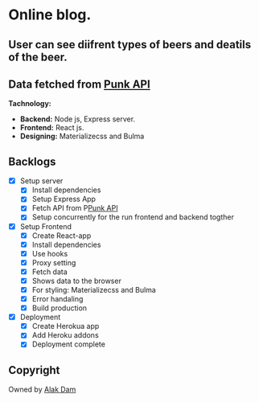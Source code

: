 # Online blog.

## User can see diifrent types of beers and deatils of the beer.

## Data fetched from [Punk API](https://punkapi.com/)

**Tachnology:**

- **Backend:** Node js, Express server.
- **Frontend:** React js.
- **Designing:** Materializecss and Bulma

## Backlogs

- [x] Setup server
  - [x] Install dependencies
  - [x] Setup Express App
  - [x] Fetch API from P[Punk API](https://punkapi.com/)
  - [x] Setup concurrently for the run frontend and backend togther
- [x] Setup Frontend
  - [x] Create React-app
  - [x] Install dependencies
  - [x] Use hooks
  - [x] Proxy setting
  - [x] Fetch data
  - [x] Shows data to the browser
  - [x] For styling: Materializecss and Bulma
  - [x] Error handaling
  - [x] Build production
- [x] Deployment
  - [x] Create Herokua app
  - [x] Add Heroku addons
  - [x] Deployment complete

## Copyright

Owned by [Alak Dam](http://www.alakdam.com/)

